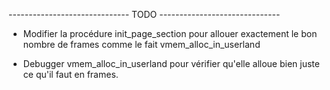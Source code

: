------------------------------ TODO ------------------------------


- Modifier la procédure init_page_section pour allouer exactement le bon nombre de frames comme le fait vmem_alloc_in_userland

- Debugger vmem_alloc_in_userland pour vérifier qu'elle alloue bien juste ce qu'il faut en frames.